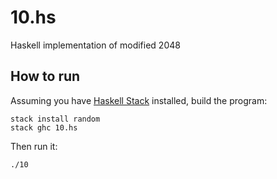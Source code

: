 # 10.hs
Haskell implementation of modified 2048

## How to run

Assuming you have [Haskell Stack](https://docs.haskellstack.org/en/stable/README/) installed,
build the program:

```
stack install random
stack ghc 10.hs
```
Then run it:
```
./10
```
